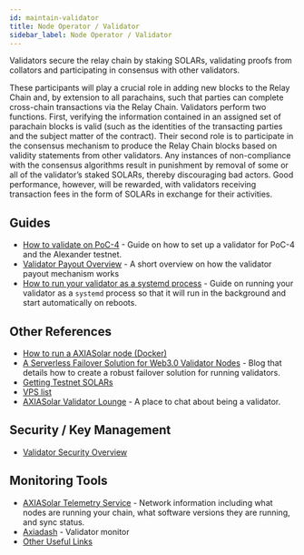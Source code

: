 ```yaml
---
id: maintain-validator
title: Node Operator / Validator
sidebar_label: Node Operator / Validator
---
```


Validators secure the relay chain by staking SOLARs, validating proofs from collators and participating in consensus with other validators.

These participants will play a crucial role in adding new blocks to the Relay Chain and, by extension to all parachains, such that parties can complete cross-chain transactions via the Relay Chain. Validators perform two functions. First, verifying the information contained in an assigned set of parachain blocks is valid (such as the identities of the transacting parties and the subject matter of the contract). Their second role is to participate in the consensus mechanism to produce the Relay Chain blocks based on validity statements from other validators. Any instances of non-compliance with the consensus algorithms result in punishment by removal of some or all of the validator’s staked SOLARs, thereby discouraging bad actors. Good performance, however, will be rewarded, with validators receiving transaction fees in the form of SOLARs in exchange for their activities.

## Guides

- [How to validate on PoC-4](maintain-guides-how-to-validate) - Guide on how to set up a validator for PoC-4 and the Alexander testnet.
- [Validator Payout Overview](maintain-guides-validator-payout) - A short overview on how the validator payout mechanism works
- [How to run your validator as a systemd process](maintain-guides-how-to-systemd) - Guide on running your validator as a `systemd` process so that it will run in the background and start automatically on reboots.

## Other References

- [How to run a AXIASolar node (Docker)](https://medium.com/@acvlls/setting-up-a-maintain-the-easy-way-3a885283091f)
- [A Serverless Failover Solution for Web3.0 Validator Nodes](https://hackernoon.com/a-serverless-failover-solution-for-web-3-0-validator-nodes-e26b9d24c71d) - Blog that details how to create a robust failover solution for running validators.
- [Getting Testnet SOLARs](learn-SOLAR#getting-testnet-dots)
- [VPS list](maintain-guides-how-to-validate#vps-list)
- [AXIASolar Validator Lounge](https://matrix.to/#/!NZrbtteFeqYKCUGQtr:matrix.axia.io?via=matrix.axia.io&via=matrix.org&via=axiacoin.org) - A place to chat about being a validator.

## Security / Key Management

- [Validator Security Overview](https://github.com/axia-tech/validator-security)

## Monitoring Tools

- [AXIASolar Telemetry Service](https://telemetry.axiasolar.io/#/Alexander) - Network information including what nodes are running your chain, what software versions they are running, and sync status.
- [Axiadash](http://axiadash.io/) - Validator monitor
- [Other Useful Links](https://forum.axiacoin.org/t/useful-links-for-validators/20)

